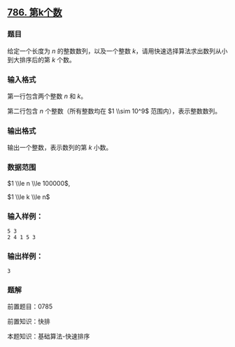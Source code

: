 ## [786\. 第k个数](https://www.acwing.com/problem/content/788/)

### 题目

给定一个长度为 $n$ 的整数数列，以及一个整数 $k$，请用快速选择算法求出数列从小到大排序后的第 $k$ 个数。

### 输入格式

第一行包含两个整数 $n$ 和 $k$。

第二行包含 $n$ 个整数（所有整数均在 $1 \\sim 10^9$ 范围内），表示整数数列。

### 输出格式

输出一个整数，表示数列的第 $k$ 小数。

### 数据范围

$1 \\le n \\le 100000$,

$1 \\le k \\le n$

### 输入样例：

```
5 3
2 4 1 5 3
```

### 输出样例：

```
3
```

### 题解

前置题目：0785

前置知识：快排

本题知识：基础算法-快速排序